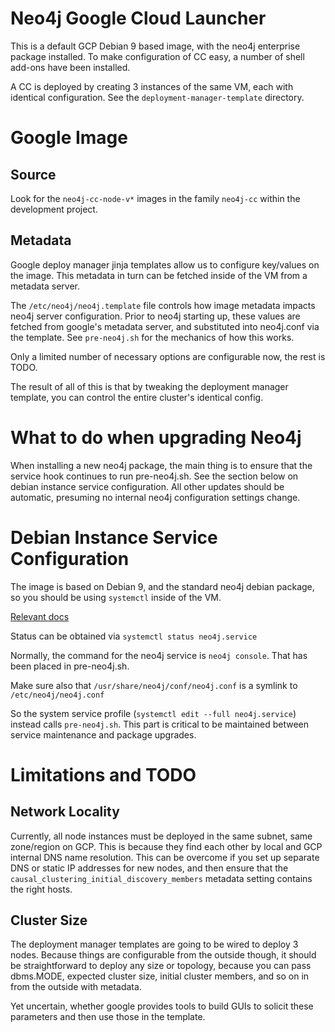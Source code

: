 # Neo4j Google Cloud Launcher

This is a default GCP Debian 9 based image, with the neo4j enterprise
package installed.  To make configuration of CC easy, a number of shell
add-ons have been installed.

A CC is deployed by creating 3 instances of the same VM, each with identical
configuration.  See the `deployment-manager-template` directory.

# Google Image

## Source

Look for the `neo4j-cc-node-v*` images in the family `neo4j-cc` within
the development project.

## Metadata

Google deploy manager jinja templates allow us to configure key/values on the image.  This metadata in turn can be fetched inside of the VM from a metadata server.

The `/etc/neo4j/neo4j.template` file controls how image metadata impacts neo4j server configuration.  Prior to neo4j starting up, these values are fetched from google's metadata server, and substituted into neo4j.conf via the template.   See `pre-neo4j.sh` for the mechanics of how this works.

Only a limited number of necessary options are configurable now, the rest
is TODO.

The result of all of this is that by tweaking the deployment manager
template, you can control the entire cluster's identical config.

# What to do when upgrading Neo4j

When installing a new neo4j package, the main thing is to ensure that the service hook continues to run pre-neo4j.sh.  See the section below on 
debian instance service configuration.  All other updates should be automatic, presuming no internal neo4j configuration settings change.

# Debian Instance Service Configuration

The image is based on Debian 9, and the standard neo4j debian package, so you should be using `systemctl` inside of the VM.

[Relevant docs](https://www.digitalocean.com/community/tutorials/how-to-use-systemctl-to-manage-systemd-services-and-units)

Status can be obtained via `systemctl status neo4j.service`

Normally, the command for the neo4j service is `neo4j console`.  That has been placed in pre-neo4j.sh.

Make sure also that `/usr/share/neo4j/conf/neo4j.conf` is a symlink to `/etc/neo4j/neo4j.conf`

So the system service profile (`systemctl edit --full neo4j.service`) instead calls `pre-neo4j.sh`.   This part is critical to be maintained between service maintenance and package upgrades.

# Limitations and TODO

## Network Locality

Currently, all node instances must be deployed in the same subnet, same zone/region on GCP.
This is because they find each other by local and GCP internal DNS name resolution. This can
be overcome if you set up separate DNS or static IP addresses for new nodes, and then ensure
that the `causal_clustering_initial_discovery_members` metadata setting contains the right hosts.

## Cluster Size

The deployment manager templates are going to be wired to deploy 3 nodes.  Because things are 
configurable from the outside though, it should be straightforward to deploy any size or topology,
because you can pass dbms.MODE, expected cluster size, initial cluster members, and so on in from
the outside with metadata.

Yet uncertain, whether google provides tools to build GUIs to solicit these parameters and then
use those in the template.